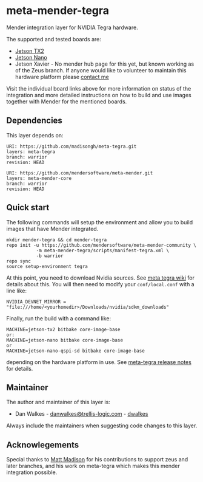 # meta-mender-tegra

Mender integration layer for NVIDIA Tegra hardware.
 
The supported and tested boards are:

- [Jetson TX2](https://hub.mender.io/t/nvidia-tegra-jetson-tx2/123)
- [Jetson Nano](https://hub.mender.io/t/nvidia-tegra-jetson-nano/1360)
- Jetson Xavier - No mender hub page for this yet, but known working as of the Zeus branch.  If anyone would
like to volunteer to maintain this hardware platform please [contact me](https://github.com/dwalkes)

Visit the individual board links above for more information on status of the
integration and more detailed instructions on how to build and use images
together with Mender for the mentioned boards.


## Dependencies

This layer depends on:

```
URI: https://github.com/madisongh/meta-tegra.git
layers: meta-tegra
branch: warrior
revision: HEAD
```

```
URI: https://github.com/mendersoftware/meta-mender.git
layers: meta-mender-core
branch: warrior
revision: HEAD
```


## Quick start

The following commands will setup the environment and allow you to build images
that have Mender integrated.


```
mkdir mender-tegra && cd mender-tegra
repo init -u https://github.com/mendersoftware/meta-mender-community \
           -m meta-mender-tegra/scripts/manifest-tegra.xml \
           -b warrior
repo sync
source setup-environment tegra
```

At this point, you need to download Nvidia sources.
See [meta tegra wiki](https://github.com/madisongh/meta-tegra/wiki/L4T-R32.3.1-Notes#sdk-manager-downloads-required)
for details about this.  You will then need to modify your `conf/local.conf` with a line like:

```
NVIDIA_DEVNET_MIRROR = "file:///home/<yourhomedir>/Downloads/nvidia/sdkm_downloads"
```

Finally, run the build with a command like:

```
MACHINE=jetson-tx2 bitbake core-image-base
or:
MACHINE=jetson-nano bitbake core-image-base
or
MACHINE=jetson-nano-qspi-sd bitbake core-image-base
```

depending on the hardware platform in use.  See [meta-tegra release notes](https://github.com/madisongh/meta-tegra/wiki/L4T-R32.3.1-Notes) for details.

## Maintainer

The author and maintainer of this layer is:

- Dan Walkes - <danwalkes@trellis-logic.com> - [dwalkes](https://github.com/dwalkes)

Always include the maintainers when suggesting code changes to this layer.

## Acknowlegements

Special thanks to [Matt Madison](https://github.com/madisongh) for his contributions to support zeus and later branches,
and his work on meta-tegra which makes this mender integration possible.
